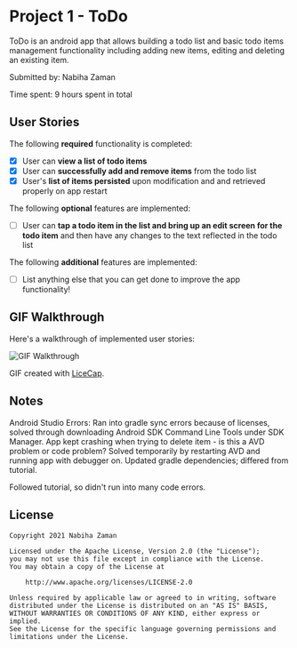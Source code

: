 # Project 1 - ToDo

ToDo is an android app that allows building a todo list and basic todo items management functionality including adding new items, editing and deleting an existing item.

Submitted by: Nabiha Zaman

Time spent: 9 hours spent in total

## User Stories

The following **required** functionality is completed:

* [x] User can **view a list of todo items**
* [x] User can **successfully add and remove items** from the todo list
* [x] User's **list of items persisted** upon modification and and retrieved properly on app restart

The following **optional** features are implemented:

* [ ] User can **tap a todo item in the list and bring up an edit screen for the todo item** and then have any changes to the text reflected in the todo list

The following **additional** features are implemented:

* [ ] List anything else that you can get done to improve the app functionality!

## GIF Walkthrough

Here's a walkthrough of implemented user stories:

<img src='https://i.ibb.co/NtZRhrT/todowalkthru.gif' title='GIF Walkthrough' width='' alt='GIF Walkthrough' />

GIF created with [LiceCap](http://www.cockos.com/licecap/).

## Notes
Android Studio Errors:
Ran into gradle sync errors because of licenses, solved through downloading Android SDK Command Line Tools under SDK Manager.
App kept crashing when trying to delete item - is this a AVD problem or code problem? Solved temporarily by restarting AVD and running app with debugger on.
Updated gradle dependencies; differed from tutorial.

Followed tutorial, so didn't run into many code errors.

## License

    Copyright 2021 Nabiha Zaman

    Licensed under the Apache License, Version 2.0 (the "License");
    you may not use this file except in compliance with the License.
    You may obtain a copy of the License at

        http://www.apache.org/licenses/LICENSE-2.0

    Unless required by applicable law or agreed to in writing, software
    distributed under the License is distributed on an "AS IS" BASIS,
    WITHOUT WARRANTIES OR CONDITIONS OF ANY KIND, either express or implied.
    See the License for the specific language governing permissions and
    limitations under the License.
